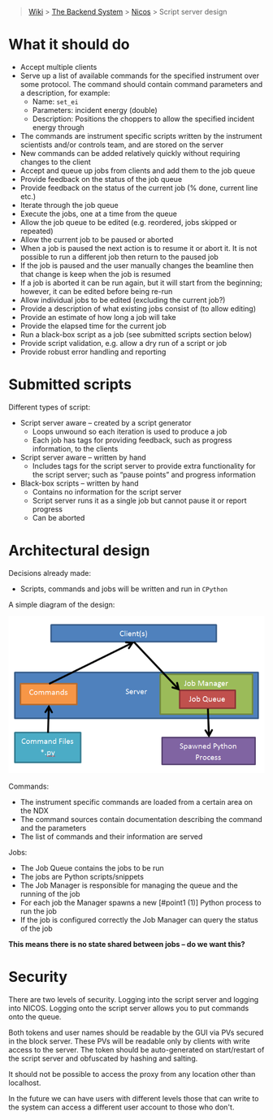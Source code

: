 > [Wiki](Home) > [The Backend System](The-Backend-System) > [Nicos](Nicos) > Script server design

# What it should do
- Accept multiple clients
- Serve up a list of available commands for the specified instrument over some protocol. The command should contain command parameters and a description, for example:
   - Name: `set_ei`
   - Parameters: incident energy (double)
   - Description: Positions the choppers to allow the specified incident energy through
- The commands are instrument specific scripts written by the instrument scientists and/or controls team, and are stored on the server
- New commands can be added relatively quickly without requiring changes to the client
- Accept and queue up jobs from clients and add them to the job queue
- Provide feedback on the status of the job queue
- Provide feedback on the status of the current job (% done, current line etc.)
- Iterate through the job queue
- Execute the jobs, one at a time from the queue
- Allow the job queue to be edited (e.g. reordered, jobs skipped or repeated)
- Allow the current job to be paused or aborted
- When a job is paused the next action is to resume it or abort it. It is not possible to run a different job then return to the paused job
- If the job is paused and the user manually changes the beamline then that change is keep when the job is resumed
- If a job is aborted it can be run again, but it will start from the beginning; however, it can be edited before being re-run
- Allow individual jobs to be edited (excluding the current job?)
- Provide a description of what existing jobs consist of (to allow editing) 
- Provide an estimate of how long a job will take
- Provide the elapsed time for the current job
- Run a black-box script as a job (see submitted scripts section below)
- Provide script validation, e.g. allow a dry run of a script or job
- Provide robust error handling and reporting

# Submitted scripts

Different types of script:

- Script server aware – created by a script generator
  - Loops unwound so each iteration is used to produce a job
  - Each job has tags for providing feedback, such as progress information, to the clients
- Script server aware – written by hand
  - Includes tags for the script server to provide extra functionality for the script server; such as “pause points” and progress information
- Black-box scripts – written by hand
  - Contains no information for the script server
  - Script server runs it as a single job but cannot pause it or report progress
  - Can be aborted

# Architectural design

Decisions already made:

- Scripts, commands and jobs will be written and run in `CPython`

A simple diagram of the design:

![Script server design](backend_system/NICOS/Backend_Design.png)

Commands:

- The instrument specific commands are loaded from a certain area on the NDX
- The command sources contain documentation describing the command and the parameters
- The list of commands and their information are served

Jobs:

- The Job Queue contains the jobs to be run
- The jobs are Python scripts/snippets
- The Job Manager is responsible for managing the queue and the running of the job
- For each job the Manager spawns a new [#point1 (1)] Python process to run the job
- If the job is configured correctly the Job Manager can query the status of the job

**This means there is no state shared between jobs – do we want this?**

# Security

There are two levels of security. Logging into the script server and logging into NICOS. Logging onto the script server allows you to put commands onto the queue. 

Both tokens and user names should be readable by the GUI via PVs secured in the block server. These PVs will be readable only by clients with write access to the server. The token should be auto-generated on start/restart of the script server and obfuscated by hashing and salting.

It should not be possible to access the proxy from any location other than localhost.

In the future we can have users with different levels those that can write to the system can access a different user account to those who don't.
